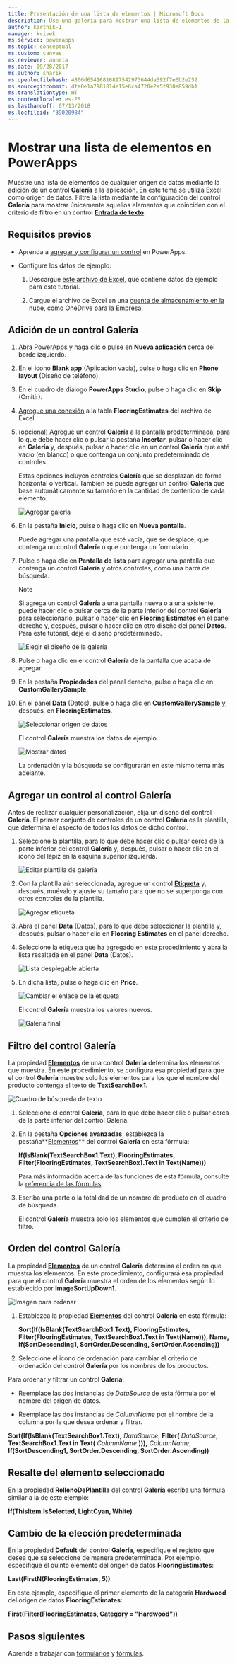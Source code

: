 ```yaml
---
title: Presentación de una lista de elementos | Microsoft Docs
description: Use una galería para mostrar una lista de elementos de la aplicación y filtre la lista especificando un criterio.
author: karthik-1
manager: kvivek
ms.service: powerapps
ms.topic: conceptual
ms.custom: canvas
ms.reviewer: anneta
ms.date: 09/28/2017
ms.author: sharik
ms.openlocfilehash: 4806d65416816897542973644da592f7e6b2e252
ms.sourcegitcommit: dfa0e1a7981814e15e6ca4720e2a5f930e859db1
ms.translationtype: HT
ms.contentlocale: es-ES
ms.lasthandoff: 07/13/2018
ms.locfileid: "39020984"
---
```

# <a name="show-a-list-of-items-in-powerapps"></a>Mostrar una lista de elementos en PowerApps
Muestre una lista de elementos de cualquier origen de datos mediante la adición de un control **[Galería](controls/control-gallery.md)** a la aplicación. En este tema se utiliza Excel como origen de datos. Filtre la lista mediante la configuración del control **Galería** para mostrar únicamente aquellos elementos que coinciden con el criterio de filtro en un control **[Entrada de texto](controls/control-text-input.md)**.

## <a name="prerequisites"></a>Requisitos previos
* Aprenda a [agregar y configurar un control](add-configure-controls.md) en PowerApps.

* Configure los datos de ejemplo:
    1. Descargue [este archivo de Excel](https://az787822.vo.msecnd.net/documentation/get-started-from-data/FlooringEstimates.xlsx), que contiene datos de ejemplo para este tutorial.

    2. Cargue el archivo de Excel en una [cuenta de almacenamiento en la nube](connections/cloud-storage-blob-connections.md), como OneDrive para la Empresa.

## <a name="add-a-gallery-control"></a>Adición de un control Galería
1. Abra PowerApps y haga clic o pulse en **Nueva aplicación** cerca del borde izquierdo.

2. En el icono **Blank app** (Aplicación vacía), pulse o haga clic en **Phone layout** (Diseño de teléfono).

3. En el cuadro de diálogo **PowerApps Studio**, pulse o haga clic en **Skip** (Omitir).

4. [Agregue una conexión](add-data-connection.md) a la tabla **FlooringEstimates** del archivo de Excel.

5. (opcional) Agregue un control **Galería** a la pantalla predeterminada, para lo que debe hacer clic o pulsar la pestaña **Insertar**, pulsar o hacer clic en **Galería** y, después, pulsar o hacer clic en un control **Galería** que esté vacío (en blanco) o que contenga un conjunto predeterminado de controles.

    Estas opciones incluyen controles **Galería** que se desplazan de forma horizontal o vertical. También se puede agregar un control **Galería** que base automáticamente su tamaño en la cantidad de contenido de cada elemento.

    ![Agregar galería](./media/add-gallery/gallery-dropdown.png)

6. En la pestaña **Inicio**, pulse o haga clic en **Nueva pantalla**.

    Puede agregar una pantalla que esté vacía, que se desplace, que contenga un control **Galería** o que contenga un formulario.

7. Pulse o haga clic en **Pantalla de lista** para agregar una pantalla que contenga un control **Galería** y otros controles, como una barra de búsqueda.

    > [!NOTE]
   > Si agrega un control **Galería** a una pantalla nueva o a una existente, puede hacer clic o pulsar cerca de la parte inferior del control **Galería** para seleccionarlo, pulsar o hacer clic en **Flooring Estimates** en el panel derecho y, después, pulsar o hacer clic en otro diseño del panel **Datos**. Para este tutorial, deje el diseño predeterminado.

    ![Elegir el diseño de la galería](./media/add-gallery/select-layout.png)

8. Pulse o haga clic en el control **Galería** de la pantalla que acaba de agregar.

9. En la pestaña **Propiedades** del panel derecho, pulse o haga clic en **CustomGallerySample**.

10. En el panel **Data** (Datos), pulse o haga clic en **CustomGallerySample** y, después, en **FlooringEstimates**.

    ![Seleccionar origen de datos](./media/add-gallery/choose-data.png)

    El control **Galería** muestra los datos de ejemplo.

    ![Mostrar datos](./media/add-gallery/show-data-default.png)

    La ordenación y la búsqueda se configurarán en este mismo tema más adelante.

## <a name="add-a-control-to-the-gallery-control"></a>Agregar un control al control Galería
Antes de realizar cualquier personalización, elija un diseño del control **Galería**. El primer conjunto de controles de un control **Galería** es la plantilla, que determina el aspecto de todos los datos de dicho control.

1. Seleccione la plantilla, para lo que debe hacer clic o pulsar cerca de la parte inferior del control **Galería** y, después, pulsar o hacer clic en el icono del lápiz en la esquina superior izquierda.

    ![Editar plantilla de galería](./media/add-gallery/edit-item.png)

2. Con la plantilla aún seleccionada, agregue un control **[Etiqueta](controls/control-text-box.md)** y, después, muévalo y ajuste su tamaño para que no se superponga con otros controles de la plantilla.

    ![Agregar etiqueta](./media/add-gallery/add-text-box.png)
3. Abra el panel **Data** (Datos), para lo que debe seleccionar la plantilla y, después, pulsar o hacer clic en **Flooring Estimates** en el panel derecho.

4. Seleccione la etiqueta que ha agregado en este procedimiento y abra la lista resaltada en el panel **Data** (Datos).

    ![Lista desplegable abierta](./media/add-gallery/open-dropdown.png)

5. En dicha lista, pulse o haga clic en **Price**.

    ![Cambiar el enlace de la etiqueta](./media/add-gallery/change-binding.png)

    El control **Galería** muestra los valores nuevos.

    ![Galería final](./media/add-gallery/final-gallery.png)

## <a name="filter-the-gallery-control"></a>Filtro del control Galería
La propiedad **[Elementos](controls/properties-core.md)** de una control **Galería** determina los elementos que muestra. En este procedimiento, se configura esa propiedad para que el control **Galería** muestre solo los elementos para los que el nombre del producto contenga el texto de **TextSearchBox1**.

![Cuadro de búsqueda de texto](./media/add-gallery/text-search-box.png)

1. Seleccione el control **Galería**, para lo que debe hacer clic o pulsar cerca de la parte inferior del control Galería.

2. En la pestaña **Opciones avanzadas**, establezca la pestaña**[Elementos](controls/properties-core.md)** del control **Galería** en esta fórmula:

    **If(IsBlank(TextSearchBox1.Text), FlooringEstimates, Filter(FlooringEstimates, TextSearchBox1.Text in Text(Name)))**

    Para más información acerca de las funciones de esta fórmula, consulte la [referencia de las fórmulas](formula-reference.md).

3. Escriba una parte o la totalidad de un nombre de producto en el cuadro de búsqueda.

    El control **Galería** muestra solo los elementos que cumplen el criterio de filtro.

## <a name="sort-the-gallery-control"></a>Orden del control Galería
La propiedad **[Elementos](controls/properties-core.md)** de un control **Galería** determina el orden en que muestra los elementos. En este procedimiento, configurará esa propiedad para que el control **Galería** muestra el orden de los elementos según lo establecido por **ImageSortUpDown1**.

![Imagen para ordenar](./media/add-gallery/image-sorting.png)

1. Establezca la propiedad **[Elementos](controls/properties-core.md)** del control **Galería** en esta fórmula:

    **Sort(If(IsBlank(TextSearchBox1.Text), FlooringEstimates, Filter(FlooringEstimates, TextSearchBox1.Text in Text(Name))), Name, If(SortDescending1, SortOrder.Descending, SortOrder.Ascending))**

2. Seleccione el icono de ordenación para cambiar el criterio de ordenación del control **Galería** por los nombres de los productos.

Para ordenar *y* filtrar un control **Galería**:

* Reemplace las dos instancias de *DataSource* de esta fórmula por el nombre del origen de datos.

* Reemplace las dos instancias de *ColumnName* por el nombre de la columna por la que desea ordenar y filtrar.

**Sort(If(IsBlank(TextSearchBox1.Text),** *DataSource*, **Filter(** *DataSource*, **TextSearchBox1.Text in Text(** *ColumnName* **))),** *ColumnName*, **If(SortDescending1, SortOrder.Descending, SortOrder.Ascending))**

## <a name="highlight-the-selected-item"></a>Resalte del elemento seleccionado
En la propiedad **RellenoDePlantilla** del control **Galería** escriba una fórmula similar a la de este ejemplo:

**If(ThisItem.IsSelected, LightCyan, White)**

## <a name="change-the-default-selection"></a>Cambio de la elección predeterminada
En la propiedad **Default** del control **Galería**, especifique el registro que desea que se seleccione de manera predeterminada. Por ejemplo, especifique el quinto elemento del origen de datos **FlooringEstimates**:

**Last(FirstN(FlooringEstimates, 5))**

En este ejemplo, especifique el primer elemento de la categoría **Hardwood** del origen de datos **FlooringEstimates**:

**First(Filter(FlooringEstimates, Category = "Hardwood"))**

## <a name="next-steps"></a>Pasos siguientes
Aprenda a trabajar con [formularios](working-with-forms.md) y [fórmulas](working-with-formulas.md).
